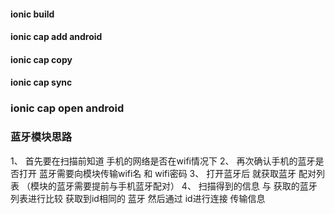 #### ionic build
#### ionic cap add android
#### ionic cap copy
#### ionic cap sync

### ionic cap open android

### 蓝牙模块思路
1、 首先要在扫描前知道 手机的网络是否在wifi情况下
2、 再次确认手机的蓝牙是否打开 蓝牙需要向模块传输wifi名 和 wifi密码
3、 打开蓝牙后 就获取蓝牙 配对列表 （模块的蓝牙需要提前与手机蓝牙配对）
4、 扫描得到的信息 与 获取的蓝牙列表进行比较 获取到id相同的 蓝牙 然后通过 id进行连接 传输信息

